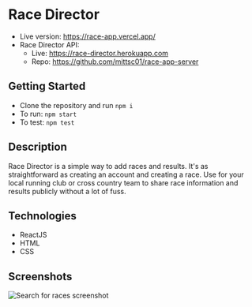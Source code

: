 # Race Director

* Live version: https://race-app.vercel.app/
* Race Director API:
    * Live: https://race-director.herokuapp.com
    * Repo: https://github.com/mittsc01/race-app-server



## Getting Started
* Clone the repository and run `npm i`
* To run: `npm start`
* To test: `npm test` 


## Description

Race Director is a simple way to add races and results.  It's as straightforward as creating an account and creating a race.  Use for your local running club or cross country team to share race information and results publicly without a lot of fuss.

## Technologies
* ReactJS
* HTML
* CSS

## Screenshots
![Search for races screenshot](/public/screenshots-race-app/results-detail)
